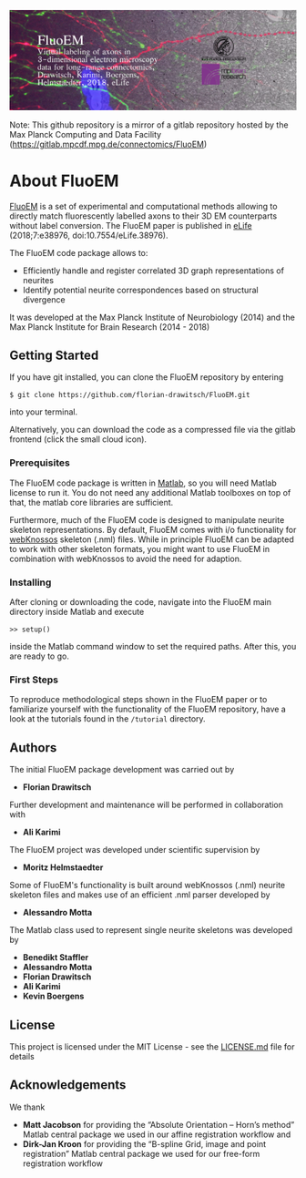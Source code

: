 ![](img/splash.jpg)

Note: This github repository is a mirror of a gitlab repository hosted by the Max Planck Computing and Data Facility (https://gitlab.mpcdf.mpg.de/connectomics/FluoEM)


# About FluoEM

[FluoEM](http://fluoem.brain.mpg.de) is a set of experimental and computational methods allowing to directly match fluorescently labelled axons to their 3D EM counterparts without label conversion. The FluoEM paper is published in [eLife](https://elifesciences.org/articles/38976) (2018;7:e38976, doi:10.7554/eLife.38976). 

The FluoEM code package allows to:

* Efficiently handle and register correlated 3D graph representations of neurites
* Identify potential neurite correspondences based on structural divergence 

It was developed at the Max Planck Institute of Neurobiology (2014) and the Max Planck Institute for Brain Research (2014 - 2018)

## Getting Started

If you have git installed, you can clone the FluoEM repository by entering
```
$ git clone https://github.com/florian-drawitsch/FluoEM.git
```
into your terminal.

Alternatively, you can download the code as a compressed file via the gitlab frontend (click the small cloud icon).

### Prerequisites

The FluoEM code package is written in [Matlab](https://mathworks.com/), so you will need Matlab license to run it. You do not need any additional Matlab toolboxes on top of that, the matlab core libraries are sufficient.

Furthermore, much of the FluoEM code is designed to manipulate neurite skeleton representations. By default, FluoEM comes with i/o functionality for [webKnossos](https://webknossos.org/) skeleton (.nml) files. While in principle FluoEM can be adapted to work with other skeleton formats, you might want to use FluoEM in combination with webKnossos to avoid the need for adaption.

### Installing

After cloning or downloading the code, navigate into the FluoEM main directory inside Matlab and execute 
```
>> setup()
```
inside the Matlab command window to set the required paths. After this, you are ready to go. 

### First Steps

To reproduce methodological steps shown in the FluoEM paper or to familiarize yourself with the functionality of the FluoEM repository, have a look at the tutorials found in the `/tutorial` directory.

## Authors

The initial FluoEM package development was carried out by
* **Florian Drawitsch** 

Further development and maintenance will be performed in collaboration with
* **Ali Karimi**

The FluoEM project was developed under scientific supervision by
* **Moritz Helmstaedter**

Some of FluoEM's functionality is built around webKnossos (.nml) neurite skeleton files and makes use of an efficient .nml parser developed by 
* **Alessandro Motta**

The Matlab class used to represent single neurite skeletons was developed by
* **Benedikt Staffler**
* **Alessandro Motta**
* **Florian Drawitsch**
* **Ali Karimi**
* **Kevin Boergens**

## License

This project is licensed under the MIT License - see the [LICENSE.md](LICENSE.md) file for details

## Acknowledgements
We thank
* **Matt Jacobson** for providing the “Absolute Orientation – Horn’s method” Matlab central package we used in our affine registration workflow
and
* **Dirk-Jan Kroon** for providing the “B-spline Grid, image and point registration” Matlab central package we used for our free-form registration workflow
